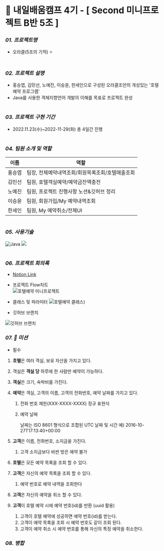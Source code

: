 # 📖 내일배움캠프 4기 - [ Second 미니프로젝트 B반 5조 ]     


### **_01. 프로젝트명_**   

* 오라클(5조의 기적) ⭐
#

### **_02. 프로젝트 설명_**

* 홍승엽, 김민선, 노예진, 이승윤, 한세인으로 구성된 오라클조만의 개성있는 '호텔 예약 프로그램'
* Java를 사용한 객체지향언어 개발의 이해를 목표로 프로젝트 완성

#


### **_03. 프로젝트 구현 기간_**

* 2022.11.23(수)~2022-11-29(화) 총 4일간 진행

#

### **_04. 팀원 소개 및 역할_**

| 이름 | 역할 |
| ------ | -- |
|홍승엽|팀장, 전체예약내역조회/회원목록조회/호텔매출조회|
|김민선|팀원, 호텔객실예약/예약금잔액충전| 
|노예진|팀원, 프로젝트 진행사항 노션&깃허브 정리|
|이승윤|팀원, 회원가입/My 예약내역조회|
|한세인|팀원, My 예약취소/전체UI|

#

### **_05. 사용기술_**
<img alt="Java" src ="https://img.shields.io/badge/Java-007396.svg?&style=for-the-badge&logo=Java&logoColor=white"> <img src="https://img.shields.io/badge/github-181717?style=for-the-badge&logo=github&logoColor=white">

#

### **_06. 프로젝트 회의록_**
- [Notion Link](https://www.notion.so/221123-312e1cbe8d024b8b828c07f02bd5c51b)

- 프로젝트 Flow차트  
![호텔예약 미니프로젝트](https://user-images.githubusercontent.com/104081143/204179084-3a1a7e22-8f61-49e2-bf1f-6b4b315d8d83.jpg)

- 클래스 및 파라미터
![호텔예약 클래스)](https://user-images.githubusercontent.com/117057843/204182600-8ced3619-3b69-46c4-b63c-2ae90a1660ae.jpg)

- 깃허브 브랜치

![깃허브 브랜치](https://user-images.githubusercontent.com/117057843/204182566-3b33bbc8-e8cc-463f-9a92-3e629f1910e9.png)

### **_07. 🧭 미션_**
- 필수
1. **호텔**은 여러 객실, 보유 자산을 가지고 있다.
2. 객실은 **객실 당** 하루에 한 사람만 예약이 가능하다.
3. **객실**은 크기, 숙박비를 가진다.
4. **예약**은 객실, 고객의 이름, 고객의 전화번호, 예약 날짜를 가지고 있다.
    1. 전화 번호 제한(XXX-XXXX-XXXX) 정규 표현식
    2. 예약 날짜
        
        날짜는 ISO 8601 형식으로
        조합된 UTC 날짜 및 시간
        예) 2016-10-27T17:13:40+00:00
        
5. **고객**은 이름, 전화번호, 소지금을 가진다.
    1. 고객 소지금보다 비싼 방은 예약 불가
6. **호텔**은 모든 예약 목록을 조회 할 수 있다.
7. **고객**은 자신의 예약 목록을 조회 할 수 있다.
    1. 예약 번호로 예약 내역을 조회한다
8. **고객**은 자신의 예약을 취소 할 수 있다.
9. **고객**이 호텔 예약 시에 예약 번호(id)를 반환 (uuid 활용)
    1. 고객이 호텔 예약에 성공하면 예약 번호(id)를 받는다.
    2. 고객이 예약 목록을 조회 시 예약 번호도 같이 조회 된다.
    3. 고객이 예약 취소 시 예약 번호를 통해 자신의 특정 예약을 취소한다.

### **_08. 병합_**
